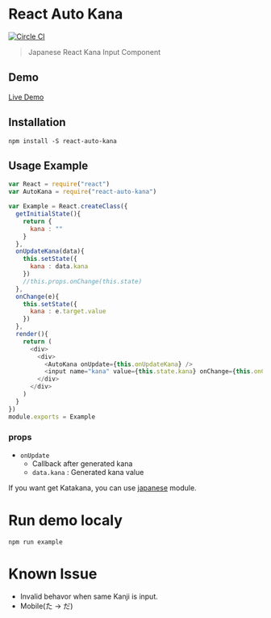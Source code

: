 # React Auto Kana
[![Circle CI](https://circleci.com/gh/suisho/react-auto-kana.svg?style=svg)](https://circleci.com/gh/suisho/react-auto-kana)

> Japanese React Kana Input Component

## Demo
[Live Demo](http://suisho.github.io/react-auto-kana/)

## Installation
```
npm install -S react-auto-kana
```
## Usage Example

```js
var React = require("react")
var AutoKana = require("react-auto-kana")

var Example = React.createClass({
  getInitialState(){
    return {
      kana : ""
    }
  },
  onUpdateKana(data){
    this.setState({
      kana : data.kana
    })
    //this.props.onChange(this.state)
  },
  onChange(e){
    this.setState({
      kana : e.target.value
    })
  },
  render(){
    return (
      <div>
        <div>
          <AutoKana onUpdate={this.onUpdateKana} />
          <input name="kana" value={this.state.kana} onChange={this.onChange} />
        </div>
      </div>
    )
  }
})
module.exports = Example
```

### props
- `onUpdate`
  - Callback after generated kana
  - `data.kana` : Generated kana value

If you want get Katakana, you can use [japanese](http://npmjs.org/japanese) module.

# Run demo localy

```
npm run example
```

# Known Issue
- Invalid behavor when same Kanji is input.
- Mobile(た -> だ)